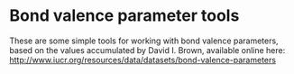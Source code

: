 Bond valence parameter tools
============================

These are some simple tools for working with bond valence parameters, based on the values accumulated by David I. Brown, available online here: http://www.iucr.org/resources/data/datasets/bond-valence-parameters
